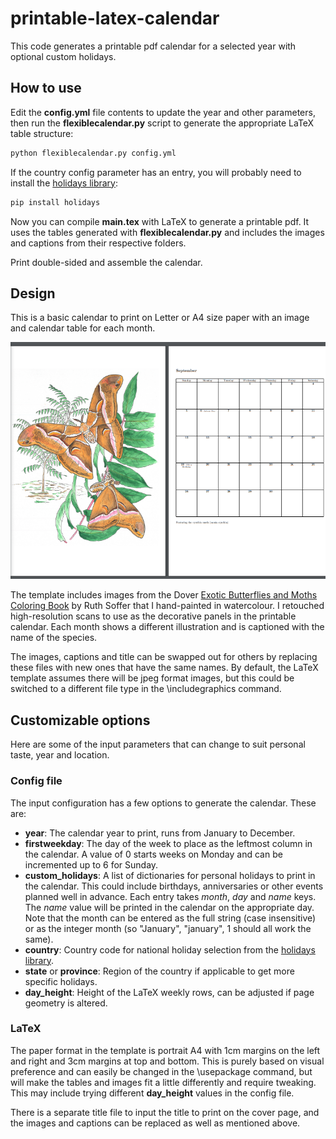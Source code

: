 # printable-latex-calendar

This code generates a printable pdf calendar for a selected year with optional custom holidays.

## How to use

Edit the **config.yml** file contents to update the year and other parameters, then run the **flexiblecalendar.py** script to generate the appropriate LaTeX table structure:

```bash
python flexiblecalendar.py config.yml
```

If the country config parameter has an entry, you will probably need to install the [holidays library](https://pypi.org/project/holidays/):

```bash
pip install holidays
```

Now you can compile **main.tex** with LaTeX to generate a printable pdf. It uses the tables generated with **flexiblecalendar.py** and includes the images and captions from their respective folders. 

Print double-sided and assemble the calendar.

## Design

This is a basic calendar to print on Letter or A4 size paper with an image and calendar table for each month.

![Example monthly layout](example_layout.png)

The template includes images from the Dover [Exotic Butterflies and Moths Coloring Book](https://store.doverpublications.com/0486423816.html) by Ruth Soffer that I hand-painted in watercolour. I retouched high-resolution scans to use as the decorative panels in the printable calendar. Each month shows a different illustration and is captioned with the name of the species.

The images, captions and title can be swapped out for others by replacing these files with new ones that have the same names. By default, the LaTeX template assumes there will be jpeg format images, but this could be switched to a different file type in the \includegraphics command.

## Customizable options

Here are some of the input parameters that can change to suit personal taste, year and location.

### Config file

The input configuration has a few options to generate the calendar. These are:
- **year**: The calendar year to print, runs from January to December.
- **firstweekday**: The day of the week to place as the leftmost column in the calendar. A value of 0 starts weeks on Monday and can be incremented up to 6 for Sunday.
- **custom\_holidays**: A list of dictionaries for personal holidays to print in the calendar. This could include birthdays, anniversaries or other events planned well in advance. Each entry takes *month*, *day* and *name* keys. The *name* value will be printed in the calendar on the appropriate day. Note that the month can be entered as the full string (case insensitive) or as the integer month (so "January", "january", 1 should all work the same).
- **country**: Country code for national holiday selection from the [holidays library](https://pypi.org/project/holidays/).
- **state** or **province**: Region of the country if applicable to get more specific holidays.
- **day\_height**: Height of the LaTeX weekly rows, can be adjusted if page geometry is altered.

### LaTeX 

The paper format in the template is portrait A4 with 1cm margins on the left and right and 3cm margins at top and bottom. This is purely based on visual preference and can easily be changed in the \usepackage command, but will make the tables and images fit a little differently and require tweaking. This may include trying different **day\_height** values in the config file.

There is a separate title file to input the title to print on the cover page, and the images and captions can be replaced as well as mentioned above.


